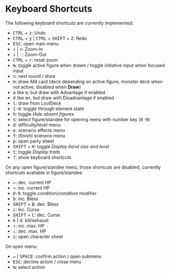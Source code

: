 # Keyboard Shortcuts

The following keyboard shortcuts are currently implemented:

- <kbd>CTRL</kbd> + <kbd>z</kbd>: Undo
- <kbd>CTRL</kbd> + <kbd>y</kbd> | <kbd>CTRL</kbd> + <kbd>SHIFT</kbd> + <kbd>Z</kbd>: Redo
- <kbd>ESC</kbd>: open main menu
- <kbd>↑</kbd> | <kbd>+</kbd>: Zoom-In
- <kbd>↓</kbd> | <kbd>-</kbd>: Zoom-Out
- <kbd>CTRL</kbd> + <kbd>r</kbd>: reset zoom
- <kbd>↹</kbd>: toggle active figure when drawn / toggle initiative input when focused input
- <kbd>n</kbd>: next round / draw
- <kbd>m</kbd>: draw AM card (deck depending on active figure, monster deck when not active, disabled when **Draw**)
- <kbd>a</kbd> like <kbd>m</kbd>, but draw with Advantage if enabled
- <kbd>d</kbd> like <kbd>m<</kbd>, but draw with Disadvantage if enabled
- <kbd>l</kbd>: draw from LootDeck
- <kbd>1-6</kbd>: toggle through element state
- <kbd>h</kbd>: toggle *Hide absent figures*
- <kbd>s</kbd>: select figure/standee for opening menu with number key (<kbd>0-9</kbd>)
- <kbd>d</kbd>: difficulty/level menu
- <kbd>e</kbd>: scenario effects menu
- <kbd>f</kbd>: (finish) scenario menu
- <kbd>p</kbd>: open party sheet
- <kbd>SHIFT</kbd> + <kbd>H</kbd>: toggle *Display hand size and level*
- <kbd>t</kbd>: toggle *Display traits*
- <kbd>?</kbd>: show keyboard shortcuts

On any open figure/standee menu, those shortcuts are disabled, currently shortcuts available in figure/standee:
- <kbd>←</kbd>: dec. current HP
- <kbd>→</kbd>: inc. current HP
- <kbd>0</kbd>-<kbd>9</kbd>: toggle condition/condition modifier
- <kbd>b</kbd>: inc. Bless
- <kbd>SHIFT</kbd> + <kbd>B</kbd>: dec. Bless
- <kbd>c</kbd>: inc. Curse
- <kbd>SHIFT</kbd> + <kbd>C</kbd>: dec. Curse
- <kbd>k</kbd> | <kbd>d</kbd>: kill/exhaust
- <kbd>↑</kbd>: inc. max. HP
- <kbd>↓</kbd>: dec. max. HP
- <kbd>s</kbd>: open character sheet

On open menu:
- <kbd>↵</kbd> | <kbd>SPACE</kbd>: confirm action / open submenu
- <kbd>ESC</kbd>: decline action / close menu
- <kbd>↹</kbd>: select action